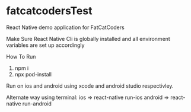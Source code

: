 # fatcatcodersTest
React Native demo application for FatCatCoders

Make Sure React Native Cli is globally installed and all environment variables are set up accordingly

How To Run
1. npm i
2. npx pod-install

Run on ios and android using xcode and android studio respectivley.

Alternate way using terminal:
ios => react-native run-ios
android => react-native run-android

